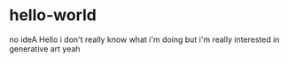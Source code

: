 # hello-world
no ideA
Hello 
i don't really know what i'm doing 
but i'm really interested in generative art
yeah
